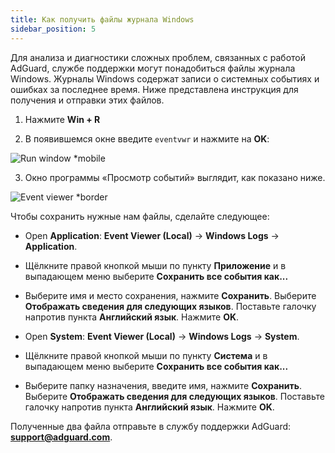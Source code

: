 ```yaml
---
title: Как получить файлы журнала Windows
sidebar_position: 5
---
```


Для анализа и диагностики сложных проблем, связанных с работой AdGuard, службе поддержки могут понадобиться файлы журнала Windows. Журналы Windows содержат записи о системных событиях и ошибках за последнее время. Ниже представлена инструкция для получения и отправки этих файлов.

1. Нажмите **Win + R**

2. В появившемся окне введите `eventvwr` и нажмите на **OK**:

![Run window *mobile](https://cdn.adtidy.org/public/Adguard/kb/newscreenshots/En/eng_event_logs_1.png)

3. Окно программы «Просмотр событий» выглядит, как показано ниже.

![Event viewer *border](https://cdn.adtidy.org/public/Adguard/kb/newscreenshots/En/eng_event_logs_2.png)

Чтобы сохранить нужные нам файлы, сделайте следующее:

- Open **Application**: **Event Viewer (Local)** → **Windows Logs** → **Application**.

- Щёлкните правой кнопкой мыши по пункту **Приложение** и в выпадающем меню выберите **Сохранить все события как...**

- Выберите имя и место сохранения, нажмите **Сохранить**. Выберите **Отображать сведения для следующих языков**. Поставьте галочку напротив пункта **Английский язык**. Нажмите **OK**.

- Open **System**: **Event Viewer (Local)** → **Windows Logs** →  **System**.

- Щёлкните правой кнопкой мыши по пункту **Система** и в выпадающем меню выберите **Сохранить все события как...**

- Выберите папку назначения, введите имя, нажмите **Сохранить**. Выберите **Отображать сведения для следующих языков**. Поставьте галочку напротив пункта **Английский язык**. Нажмите **OK**.

Полученные два файла отправьте в службу поддержки AdGuard: **support@adguard.com**.
